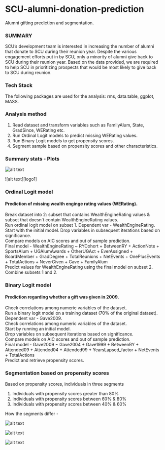 # SCU-alumni-donation-prediction
Alumni gifting prediction and segmentation.

### SUMMARY
SCU’s development team is interested in increasing the number of alumni that donate to SCU during their reunion year. Despite the various engagement efforts put in by SCU, only a minority of alumni give back to SCU during their reunion year.
Based on the data provided, we are required to help SCU in prioritizing prospects that would be most likely to give back to SCU during reunion.

### Tech Stack
The following packages are used for the analysis:
rms, data.table, ggplot, MASS.

### Analysis method
1. Read dataset and transform variables such as FamilyAlum, State, GradSince, WERating etc.
2. Run Ordinal Logit models to predict missing WERating values.
3. Run Binary Logit models to get propensity scores.
4. Segment sample based on propensity scores and other characteristics.

### Summary stats - Plots

![alt text][logo]

[logo]: https://github.com/VNair88/SCU_Alumni-Prediction-and-Segmention/blob/master/Plots/RYCohort_sum.JPG  "Plot1"


![alt text][logo1]

[logo]: https://github.com/VNair88/SCU_Alumni-Prediction-and-Segmention/blob/master/Plots/WERating_sum.JPG  "Plot2"

### Ordinal Logit model
#### Prediction of missing wealth enginge rating values (WERating).
Break dataset into 2: subset that contains WealthEngineRating values & subset that doesn't contain WealthEngineRating values. <br>
Run ordinal logit model on subset 1. Dependent var - WealthEngineRating. <br>
Start with the initial model. Drop variables in subsequent iterations based on significance. <br>
Compare models on AIC scores and out of sample prediction. <br> 
Final model - WealthEngineRating ~ RYCohort + BetweenRY + ActionNote + SportsAlum + UGAlumAwards + OtherUGAct + EverAssigned + BoardMember + GradDegree + TotalReunions + NetEvents + OnePlusEvents + TotalActions + NeverGiven + Gave + FamilyAlum <br>
Predict values for WealthEngineRating using the final model on subset 2. <br>
Combine subsets 1 and 2.

### Binary Logit model
#### Prediction regarding whether a gift was given in 2009.
Check correlations among numeric variables of the dataset. <br>
Run a binary logit model on a training dataset (70% of the original dataset). <br>
Dependent var - Gave2009. <br>
Check correlations among numeric variables of the dataset. <br>
Start by running an initial model. <br>
Drop variables on subsequent iterations based on significance. <br> 
Compare models on AIC scores and out of sample prediction. <br>
Final model - Gave2009 ~ Gave2004 + Gave1999 + BetweenRY + Attended09 + Attended04 + Attended99 + YearsLapsed_factor + NetEvents + TotalActions <br>
Predict and retrieve propensity scores.

### Segmentation based on propensity scores
Based on propensity scores, individuals in three segments
1. Individuals with propensity scores greater than 80%
2. Individuals with propensity scores between 60% & 80%
3. Individuals with propensity scores between 40% & 60%

How the segments differ - 

![alt text][logo2]

[logo2]: https://github.com/VNair88/SCU_Alumni-Prediction-and-Segmention/blob/master/Plots/Cat_Attended.JPG  "Plot3" 

![alt text][logo3]

[logo3]: https://github.com/VNair88/SCU_Alumni-Prediction-and-Segmention/blob/master/Plots/Cat_Board.JPG  "Plot4"

![alt text][logo4]

[logo4]: https://github.com/VNair88/SCU_Alumni-Prediction-and-Segmention/blob/master/Plots/Cat_Gradsince.JPG  "Plot5"


